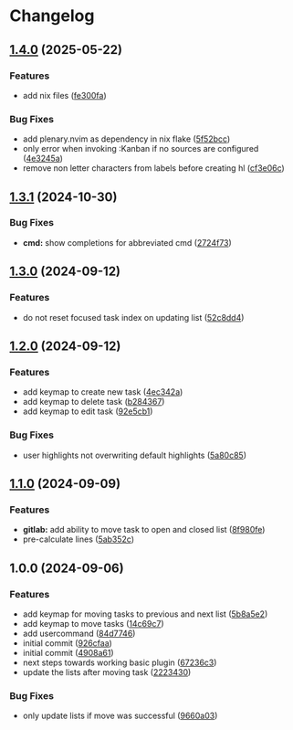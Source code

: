 # Changelog

## [1.4.0](https://github.com/Kibadda/kanban.nvim/compare/v1.3.1...v1.4.0) (2025-05-22)


### Features

* add nix files ([fe300fa](https://github.com/Kibadda/kanban.nvim/commit/fe300fad2a9bbae45dd89922e5ea7235bd3cf3a2))


### Bug Fixes

* add plenary.nvim as dependency in nix flake ([5f52bcc](https://github.com/Kibadda/kanban.nvim/commit/5f52bccd8e849a54a84c07e753f11e783bb68d98))
* only error when invoking :Kanban if no sources are configured ([4e3245a](https://github.com/Kibadda/kanban.nvim/commit/4e3245a05ed2e6954cb5836972edc141d5a04c7b))
* remove non letter characters from labels before creating hl ([cf3e06c](https://github.com/Kibadda/kanban.nvim/commit/cf3e06c236ffaaba98d889d8e8419567bd8a60a2))

## [1.3.1](https://github.com/Kibadda/kanban.nvim/compare/v1.3.0...v1.3.1) (2024-10-30)


### Bug Fixes

* **cmd:** show completions for abbreviated cmd ([2724f73](https://github.com/Kibadda/kanban.nvim/commit/2724f7333142195310efbca4f9ba3a9e6baca3bb))

## [1.3.0](https://github.com/Kibadda/kanban.nvim/compare/v1.2.0...v1.3.0) (2024-09-12)


### Features

* do not reset focused task index on updating list ([52c8dd4](https://github.com/Kibadda/kanban.nvim/commit/52c8dd420276061b2b97e6bf5873e5aed484da18))

## [1.2.0](https://github.com/Kibadda/kanban.nvim/compare/v1.1.0...v1.2.0) (2024-09-12)


### Features

* add keymap to create new task ([4ec342a](https://github.com/Kibadda/kanban.nvim/commit/4ec342ac5053631e188dc407b4b9f379b0c80381))
* add keymap to delete task ([b284367](https://github.com/Kibadda/kanban.nvim/commit/b284367309f5527e827603229b8dbfc13414fedc))
* add keymap to edit task ([92e5cb1](https://github.com/Kibadda/kanban.nvim/commit/92e5cb1568b90c4cbfcec94daa16fd55c383a6fe))


### Bug Fixes

* user highlights not overwriting default highlights ([5a80c85](https://github.com/Kibadda/kanban.nvim/commit/5a80c85530fa9a4916bee3ec6d67ed77cb11be91))

## [1.1.0](https://github.com/Kibadda/kanban.nvim/compare/v1.0.0...v1.1.0) (2024-09-09)


### Features

* **gitlab:** add ability to move task to open and closed list ([8f980fe](https://github.com/Kibadda/kanban.nvim/commit/8f980fea36ebd10ccd4dfbbd9629179b24fd6e1d))
* pre-calculate lines ([5ab352c](https://github.com/Kibadda/kanban.nvim/commit/5ab352c1bd7ac0bdc120ed1501aef021181c3a31))

## 1.0.0 (2024-09-06)


### Features

* add keymap for moving tasks to previous and next list ([5b8a5e2](https://github.com/Kibadda/kanban.nvim/commit/5b8a5e27fdbb9c6dc6feb5c37b29c6e4f7c30079))
* add keymap to move tasks ([14c69c7](https://github.com/Kibadda/kanban.nvim/commit/14c69c7fc7af2a2a5367aa8d47a9c829551ef773))
* add usercommand ([84d7746](https://github.com/Kibadda/kanban.nvim/commit/84d774658ad224f26046fac09572f72aa21b85bf))
* initial commit ([926cfaa](https://github.com/Kibadda/kanban.nvim/commit/926cfaa7845127b4e453260b2606f52ecc6acdb3))
* initial commit ([4908a61](https://github.com/Kibadda/kanban.nvim/commit/4908a613f2246c85e4084ac5da698b6faf793624))
* next steps towards working basic plugin ([67236c3](https://github.com/Kibadda/kanban.nvim/commit/67236c3a71249cffac109cd6590438a4ebe5420b))
* update the lists after moving task ([2223430](https://github.com/Kibadda/kanban.nvim/commit/2223430099680f61e0170cc30f3ddb13f10545aa))


### Bug Fixes

* only update lists if move was successful ([9660a03](https://github.com/Kibadda/kanban.nvim/commit/9660a038ecdfd911dbfc2570c12ab22294c7ed9e))
